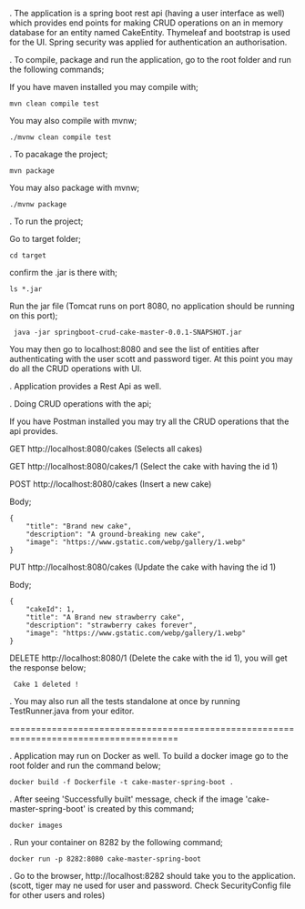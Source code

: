 . The application is a spring boot rest api (having a user interface as well) which provides end points 
for making CRUD operations on an in memory database for an entity named CakeEntity. Thymeleaf and bootstrap
is used for the UI. Spring security was applied for authentication an authorisation.

. To compile, package and run the application, go to the root folder and run the following commands;

If you have maven installed you may compile with;

    mvn clean compile test
 
You may also compile with mvnw;

    ./mvnw clean compile test

. To pacakage the project;
    
    mvn package

You may also package with mvnw;

    ./mvnw package
    
. To run the project;   

   Go to target folder;
   
    cd target
    
   confirm the .jar is there with;
   
    ls *.jar
    
   Run the jar file (Tomcat runs on port 8080, no application should be running on this port);
   
     java -jar springboot-crud-cake-master-0.0.1-SNAPSHOT.jar
     
   You may then go to localhost:8080 and see the list of entities after authenticating with the user
   scott and password tiger. At this point you may do all the CRUD operations with UI.
   
  . Application provides a Rest Api as well.
    
  . Doing CRUD operations with the api;
  
  If you have Postman installed you may try all the CRUD operations that the api provides.
  
  GET http://localhost:8080/cakes (Selects all cakes)
  
  GET http://localhost:8080/cakes/1 (Select the cake  with having the id 1)
  
  POST http://localhost:8080/cakes (Insert a new cake)
  
  Body;
  
    { 
        "title": "Brand new cake",
        "description": "A ground-breaking new cake",
        "image": "https://www.gstatic.com/webp/gallery/1.webp"
    }
    
  
  PUT http://localhost:8080/cakes (Update the cake with having the id 1)
    
  Body;
  
    { 
        "cakeId": 1,
        "title": "A Brand new strawberry cake",
        "description": "strawberry cakes forever",
        "image": "https://www.gstatic.com/webp/gallery/1.webp"
    }
  
  DELETE http://localhost:8080/1 (Delete the cake with the id 1), you will get the response below;
  
     Cake 1 deleted !


. You may also run all the tests standalone at once by running TestRunner.java from your editor.

======================================================================================

. Application may run on Docker as well. To build a docker image go to the root folder and run the 
command below;

    docker build -f Dockerfile -t cake-master-spring-boot .


. After seeing 'Successfully built' message, check if the image 'cake-master-spring-boot' is created by 
this command;
 
    docker images

. Run your container on 8282 by the following command;

    docker run -p 8282:8080 cake-master-spring-boot

. Go to the browser, http://localhost:8282 should take you to the application. (scott, tiger may ne used for 
user and password. Check SecurityConfig file for other users and roles)



